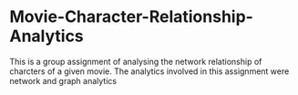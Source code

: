 # Movie-Character-Relationship-Analytics
This is a group assignment of analysing the network relationship of charcters of a given movie. The analytics involved in this assignment were network and graph analytics
